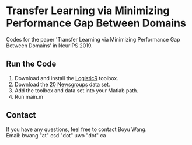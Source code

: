 # Transfer Learning via Minimizing Performance Gap Between Domains

Codes for the paper 'Transfer Learning via Minimizing Performance Gap Between Domains' in NeurIPS 2019.

## Run the Code

1. Download and install the [LogisticR](http://yelabs.net/software/SLEP/) toolbox. 
2. Download the [20 Newsgroups](http://www.cad.zju.edu.cn/home/dengcai/Data/TextData.html) data set.
3. Add the toolbox and data set into your Matlab path.
4. Run main.m


## Contact

If you have any questions, feel free to contact Boyu Wang. <br />
Email: bwang "at" csd "dot" uwo "dot" ca


